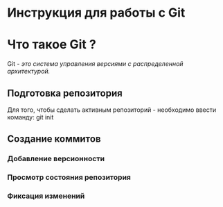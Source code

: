 # **Инструкция для работы с Git** 

# Что такое Git ?
Git - *это система управления версиями с распределенной архитектурой.*

## Подготовка репозитория
Для того, чтобы сделать активным репозиторий - необходимо ввести команду:
git init
## Создание коммитов


### Добавление версионности


### Просмотр состояния репозитория


### Фиксация изменений